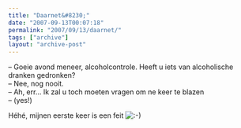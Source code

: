 ```yaml
---
title: "Daarnet&#8230;"
date: "2007-09-13T00:07:18"
permalink: "2007/09/13/daarnet/"
tags: ["archive"]
layout: "archive-post"
---
```

– Goeie avond meneer, alcoholcontrole. Heeft u iets van alcoholische dranken gedronken?  
– Nee, nog nooit.  
– Ah, err… Ik zal u toch moeten vragen om ne keer te blazen  
– (yes!)

Héhé, mijnen eerste keer is een feit ![:-)](http://www.donebysimon.be/blog/wp-includes/images/smilies/icon_smile.gif)
